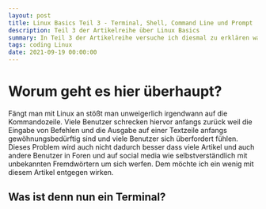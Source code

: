 ```yaml
---
layout: post
title: Linux Basics Teil 3 - Terminal, Shell, Command Line und Prompt
description: Teil 3 der Artikelreihe über Linux Basics
summary: In Teil 3 der Artikelreihe versuche ich diesmal zu erklären was der Unterschied zwischen einem Terminal, der Shell, der Kommandozeile und dem Prompt ist
tags: coding Linux
date: 2021-09-19 00:00:00
---
```


# Worum geht es hier überhaupt?

Fängt man mit Linux an stößt man unweigerlich irgendwann auf die Kommandozeile.
Viele Benutzer schrecken hiervor anfangs zurück weil die Eingabe von Befehlen und die Ausgabe auf einer Textzeile anfangs gewöhnungsbedürftig sind und viele Benutzer sich überfordert fühlen. 
Dieses Problem wird auch nicht dadurch besser dass viele Artikel und auch andere Benutzer in Foren und auf social media wie selbstverständlich mit unbekannten Fremdwörtern um sich werfen.
Dem möchte ich ein wenig mit diesem Artikel entgegen wirken.

## Was ist denn nun ein Terminal?

